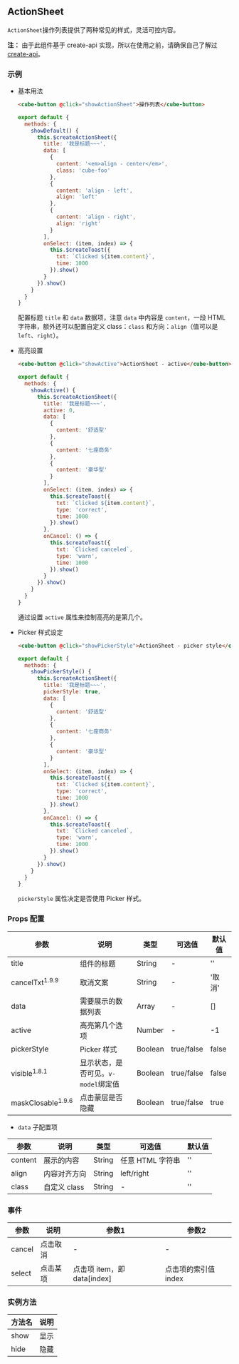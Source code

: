 ## ActionSheet

`ActionSheet`操作列表提供了两种常见的样式，灵活可控内容。

__注：__ 由于此组件基于 create-api 实现，所以在使用之前，请确保自己了解过 [create-api](#/zh-CN/docs/create-api)。

### 示例

- 基本用法

  ```html
  <cube-button @click="showActionSheet">操作列表</cube-button>
  ```
  ```js
  export default {
    methods: {
      showDefault() {
        this.$createActionSheet({
          title: '我是标题~~~',
          data: [
            {
              content: '<em>align - center</em>',
              class: 'cube-foo'
            },
            {
              content: 'align - left',
              align: 'left'
            },
            {
              content: 'align - right',
              align: 'right'
            }
          ],
          onSelect: (item, index) => {
            this.$createToast({
              txt: `Clicked ${item.content}`,
              time: 1000
            }).show()
          }
        }).show()
      }
    }
  }
  ```

  配置标题 `title` 和 `data` 数据项，注意 `data` 中内容是 `content`，一段 HTML 字符串，额外还可以配置自定义 class：`class` 和方向：`align`（值可以是 `left`、`right`）。

- 高亮设置

  ```html
  <cube-button @click="showActive">ActionSheet - active</cube-button>
  ```
  ```js
  export default {
    methods: {
      showActive() {
        this.$createActionSheet({
          title: '我是标题~~~',
          active: 0,
          data: [
            {
              content: '舒适型'
            },
            {
              content: '七座商务'
            },
            {
              content: '豪华型'
            }
          ],
          onSelect: (item, index) => {
            this.$createToast({
              txt: `Clicked ${item.content}`,
              type: 'correct',
              time: 1000
            }).show()
          },
          onCancel: () => {
            this.$createToast({
              txt: `Clicked canceled`,
              type: 'warn',
              time: 1000
            }).show()
          }
        }).show()
      }
    }
  }
  ```

  通过设置 `active` 属性来控制高亮的是第几个。

- Picker 样式设定
  ```html
  <cube-button @click="showPickerStyle">ActionSheet - picker style</cube-button>
  ```
  ```js
  export default {
    methods: {
      showPickerStyle() {
        this.$createActionSheet({
          title: '我是标题~~~',
          pickerStyle: true,
          data: [
            {
              content: '舒适型'
            },
            {
              content: '七座商务'
            },
            {
              content: '豪华型'
            }
          ],
          onSelect: (item, index) => {
            this.$createToast({
              txt: `Clicked ${item.content}`,
              type: 'correct',
              time: 1000
            }).show()
          },
          onCancel: () => {
            this.$createToast({
              txt: `Clicked canceled`,
              type: 'warn',
              time: 1000
            }).show()
          }
        }).show()
      }
    }
  }
  ```

  `pickerStyle` 属性决定是否使用 Picker 样式。


### Props 配置

| 参数 | 说明 | 类型 | 可选值 | 默认值 |
| - | - | - | - | - |
| title | 组件的标题 | String | - | '' |
| cancelTxt<sup>1.9.9</sup> | 取消文案 | String | - | '取消' |
| data | 需要展示的数据列表 | Array | - | [] |
| active | 高亮第几个选项 | Number | - | -1 |
| pickerStyle | Picker 样式 | Boolean | true/false | false |
| visible<sup>1.8.1</sup> | 显示状态，是否可见。`v-model`绑定值 | Boolean | true/false | false |
| maskClosable<sup>1.9.6</sup> | 点击蒙层是否隐藏 | Boolean | true/false | true |

* `data` 子配置项

| 参数 | 说明 | 类型 | 可选值 | 默认值 |
| - | - | - | - | - |
| content | 展示的内容 | String | 任意 HTML 字符串 | '' |
| align | 内容对齐方向 | String | left/right | '' |
| class | 自定义 class | String | - | '' |

### 事件

| 参数 | 说明 | 参数1 | 参数2 |
| - | - | - | - |
| cancel | 点击取消 | - | - |
| select | 点击某项 | 点击项 item，即 data[index] | 点击项的索引值 index |

### 实例方法

| 方法名 | 说明 |
| - | - |
| show | 显示 |
| hide | 隐藏 |
